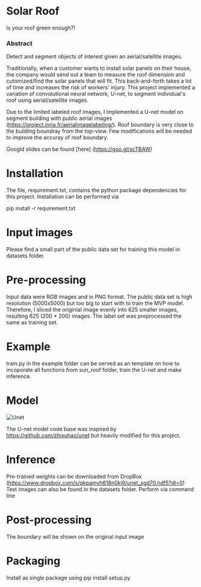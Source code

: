 # Solar Roof

Is your roof green enough?!

### Abstract

Detect and segment objects of interest given an aerial/satellite images.

Traditionally, when a customer wants to install solar panels on their house, the company would send out a team to measure the roof dimension and cutomized/find the solar panels that will fit. This back-and-forth takes a lot of time and increases the risk of workers' injury. This project implemented a variation of convolutional neural network, U-net, to segment individual's roof using aerial/satellite images.

Due to the limited labeled roof images, I implemented a U-net model on segment building with public aerial images (https://project.inria.fr/aerialimagelabeling/). Roof boundary is very close to the building boundray from the top-view. Few modifications will be needed to improve the accuray of roof boundary. 

Googld slides can be found [here] (https://goo.gl/xcTBAW)

# Installation

The file, requirement.txt, contains the python package dependencies for this project. Installation can be performed via 


pip install -r requirement.txt

# Input images

Please find a small part of the public data set for training this model in datasets folder. 

# Pre-processing

Input data were RGB images and in PNG format. 
The public data set is high resolution (5000x5000) but too big to start with to train the MVP model. Therefore, I sliced the originial image evenly into 625 smaller images, resulting 625 (200 * 200) images. The label set was preprocessed the same as training set. 

# Example

train.py in the example folder can be served as an template on how to incoporate all functions from sun_roof folder, train the U-net and make inference.

# Model
![Unet](https://github.com/julia78118/SolarRoof/blob/master/Unet.jpg)

The U-net model code base was inspired by https://github.com/zhixuhao/unet but heavily modified for this project.

# Inference

Pre-trained weights can be downloaded from DropBox (https://www.dropbox.com/s/qkpamyh618n0kj9/unet_sgd70.hdf5?dl=0)
Test images can also be found in the datasets folder. 
Perform via command line

# Post-processing

The boundary will be shown on the original input image

# Packaging

Install as single package using pip install setup.py
